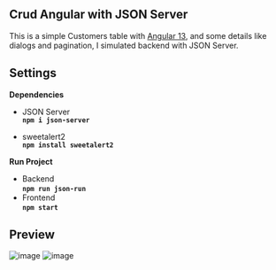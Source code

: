 ## Crud Angular with JSON Server
This is a simple Customers table with [Angular 13](https://angular.io/ "Angular 13"), and some details like dialogs and pagination, I simulated backend with JSON Server.

## Settings
**Dependencies**

- JSON Server
<br>**`npm i json-server`**

- sweetalert2
<br>**`npm install sweetalert2`**

**Run Project**
- Backend
<br>**`npm run json-run`**
- Frontend
<br>**`npm start`**

## Preview
![image](https://user-images.githubusercontent.com/112980693/201550712-963535df-aa39-43d7-abd9-0eeee8a784ee.png)
![image](https://user-images.githubusercontent.com/112980693/201551356-e1c53834-c7c8-483f-beee-fff427631fb7.png)

